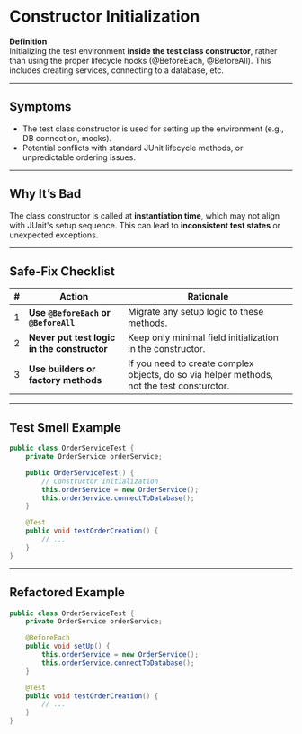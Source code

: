# Constructor Initialization

**Definition**  
Initializing the test environment **inside the test class constructor**, rather than using the proper lifecycle hooks (@BeforeEach, @BeforeAll). This includes creating services, connecting to a database, etc.

---

## Symptoms
- The test class constructor is used for setting up the environment (e.g., DB connection, mocks).
- Potential conflicts with standard JUnit lifecycle methods, or unpredictable ordering issues.

---

## Why It’s Bad
The class constructor is called at **instantiation time**, which may not align with JUnit's setup sequence. This can lead to **inconsistent test states** or unexpected exceptions.

---

## Safe‑Fix Checklist
| # | Action | Rationale |
|---|---|---|
| 1 | **Use `@BeforeEach` or `@BeforeAll`** | Migrate any setup logic to these methods. |
| 2 | **Never put test logic in the constructor** | Keep only minimal field initialization in the constructor. |
| 3 | **Use builders or factory methods** | If you need to create complex objects, do so via helper methods, not the test consturctor. |

---

## Test Smell Example
```java
public class OrderServiceTest {
    private OrderService orderService;

    public OrderServiceTest() {
        // Constructor Initialization
        this.orderService = new OrderService();
        this.orderService.connectToDatabase();
    }

    @Test
    public void testOrderCreation() {
        // ...
    }
}
```

---

## Refactored Example
```java
public class OrderServiceTest {
    private OrderService orderService;

    @BeforeEach
    public void setUp() {
        this.orderService = new OrderService();
        this.orderService.connectToDatabase();
    }

    @Test
    public void testOrderCreation() {
        // ...
    }
}
```